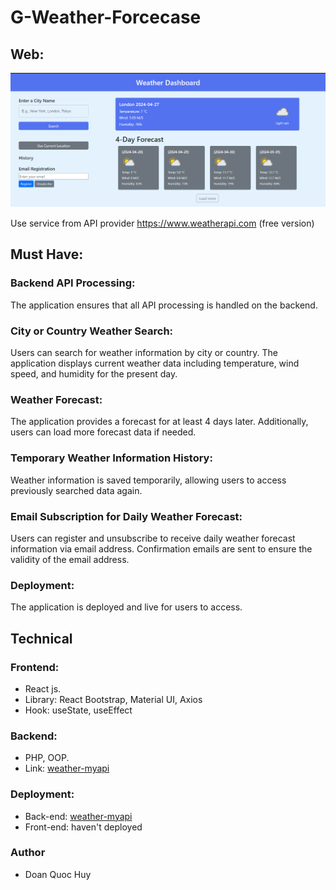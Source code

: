 # G-Weather-Forcecase

## Web:
![Weather-dashboard](./screenshort/clone_weather.png)

Use service from API provider https://www.weatherapi.com (free version)

## Must Have:

### Backend API Processing:
The application ensures that all API processing is handled on the backend.

### City or Country Weather Search:
Users can search for weather information by city or country. The application displays current weather data including temperature, wind speed, and humidity for the present day.

### Weather Forecast:
The application provides a forecast for at least 4 days later. Additionally, users can load more forecast data if needed.

### Temporary Weather Information History:
Weather information is saved temporarily, allowing users to access previously searched data again.

### Email Subscription for Daily Weather Forecast:
Users can register and unsubscribe to receive daily weather forecast information via email address. Confirmation emails are sent to ensure the validity of the email address.

### Deployment:
The application is deployed and live for users to access.

## Technical

### Frontend:
- React js.
- Library: React Bootstrap, Material UI, Axios
- Hook: useState, useEffect

### Backend:
- PHP, OOP.
- Link: [weather-myapi](https://weather-myapi.000webhostapp.com)

### Deployment:
- Back-end: [weather-myapi](https://weather-myapi.000webhostapp.com)
- Front-end: haven't deployed

### Author
- Doan Quoc Huy


